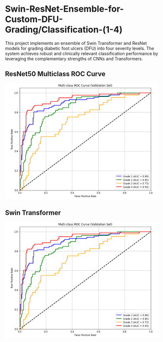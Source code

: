 # Swin-ResNet-Ensemble-for-Custom-DFU-Grading/Classification-(1-4)
This project implements an ensemble of Swin Transformer and ResNet models for grading diabetic foot ulcers (DFU) into four severity levels. The system achieves robust and clinically relevant classification performance by leveraging the complementary strengths of CNNs and Transformers.<br>
## ResNet50 Multiclass ROC Curve
![Alt Text](ResNet50_MultiClass_ROC_Curve.PNG)
## Swin Transformer
![Alt Text](Swin_Transformer_MultiClass_ROC_Curve.PNG)
